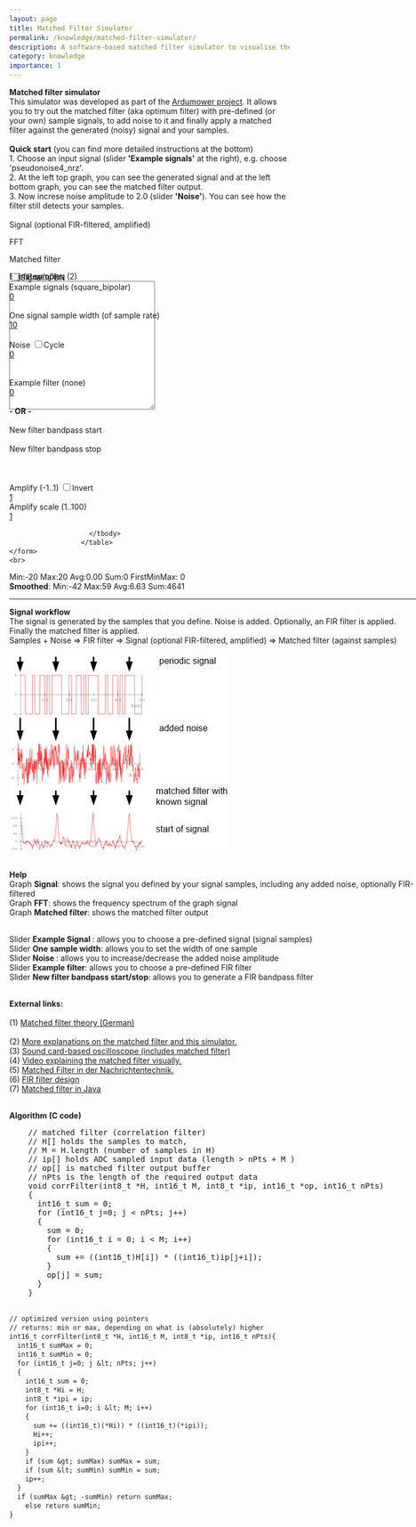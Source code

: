 ```yaml
---
layout: page
title: Matched Filter Simulator
permalink: /knowledge/matched-filter-simulator/
description: A software-based matched filter simulator to visualise the act of match filtering.
category: knowledge
importance: 1
---
```



<!-- saved from url=(0061)http://www.grauonline.de/alexwww/ardumower/filter/filter.html -->
<html><head><meta http-equiv="Content-Type" content="text/html; charset=UTF-8">
  <title>Matched filter simulator (software-based)</title>
  
  <meta name="keywords" content="DSP, Digital Signal Processing, Digital Filter Design, FIR Filter, Matched Filter, Optimum Filter, Optimalfilter">


  <script type="text/javascript" src="./js/Cango-3v33.js.download"></script>
  <script type="text/javascript" src="./js/firFilter-08.js.download"></script>
  <script type="text/javascript" src="./js/dspUtils-10.js.download"></script>
  <script type="text/javascript" src="./js/CangoAxes-0v20.js.download"></script>
  
  <link type="text/css" href="./js/jquery-ui-1.8.17.custom.css" rel="stylesheet">	
	<script type="text/javascript" src="./js/jquery-1.7.1.min.js.download"></script>
	<script type="text/javascript" src="./js/jquery-ui-1.8.17.custom.min.js.download"></script>
    

  <script type="text/javascript">
  
    var signals = [
      {key: "square_bipolar", value: [1,-1,]},
      {key: "square_unipolar", value: [1, 0]},
      {key: "square2", value: [1, 1, -1]},
      {key: "square3", value: [1,-1,1,-1,1,-1,1,-1,1,-1,1,-1,1,-1,1,-1,1,-1,1,-1,1,-1,1,-1,1,-1,1,-1,1,-1,1,-1,1,0,1,-1]},
      {key: "square4", value: [1,0,1,0,1,0,1,0,1,0,1,0,1,0,1,0,1,0,1,0,1,0,1,0,1,0,1,0,1,0,1,0,1,0,1,-1]},
      {key: "square5", value: [1,-1,1,-1,1,-1,1,-1,1,-1,1,-1,1,-1,1,-1,1,-1,1,-1,1,-1,1,-1,1,-1,1,-1,1,-1,1,-1,1,1,1,1,-1]},
      {key: "square6", value: [1,0,1,0,1,0,1,0,1,0,1,0,-1,0,-1,0,-1,0,-1,0,-1,0,-1,0,0]},
      {key: "twofreq", value:[1,-1,1,0]},
      {key: "pulse1", value:[1,-1,0]},
      {key: "pulse2", value:[1,-1,1,0,0,0,0,0,0,1,-1,1,0,0,0,0,0,0]},
      {key: "pulse3", value:[1,-1,0,0,0,0,0,0,0,0]},                
      {key: "pulse4", value:[1,-1,1,0,0,0,-1,0,0,1,-1,1,0,0,-1,0,0,0,0,0,0,0,0,0,0,0,0,0,0,0,0,0,0,0,0,0,0,0]},
      {key: "pulse5", value:[1,0,1,0,1,0,1,0,1,0,1,0,1,0,1,0,1,0,1,0,1,0,1,0,1,0,0,0,0,0,0,0,0,0,0,0,0,0,0,0,0,0,0,0,0,0,0,0,0,0,0,0,0,0,0,0]},
      {key: "pulse6", value:[0.5,0.3,0.2,0.1,-1]},
      {key: "pulse7", value:[0.2,-0.2,0.2,-0.2,0.2,-0.2,0.2,-0.2,0.2,-0.2,0.2,-0.2,1,-1]},
      {key: "chirp1", value:[1,1,1,1,-1,-1,-1,-1,1,1,1,-1,-1,-1,1,1,-1,-1,1,-1,0,0,0,0,0,0,0,0,0,0,0,0,0,0,0,0,0,0,0,0,0]},                                  
      {key: "chirp2", value:[1,1,1,1,1,-1,-1,-1,-1,-1,1,1,1,1,-1,-1,-1,-1,1,1,1,-1,-1,-1,1,1,-1,-1,1,-1,0,0,0,0,0,0,0,0,0,0,0,0,0,0,0,0,0,0,0,0,0]},
      {key: "chirp3", value:[1,1,1,1,1,1,1,1,-1,-1,-1,-1,-1,-1,-1,-1,1,1,1,1,1,1,1,-1,-1,-1,-1,-1,-1,-1,1,1,1,1,1,1,-1,-1,-1,-1,-1,-1,1,1,1,1,1,-1,-1,-1,-1,-1,1,1,1,1,-1,-1,-1,-1,1,1,1,-1,-1,-1,1,1,-1,-1,1,-1,0,0,0,0,0,0,0,0,0,0,0,0,0,0,0,0,0,0,0,0,0]},      
      {key: "chirp4", value:[1,-1,0,0,0,0,0,0,0,0,0,0,1,-1,0,0,0,0,0,0,0,0,0,1,-1,0,0,0,0,0,0,0,0,1,-1,0,0,0,0,0,0,0,1,-1,0,0,0,0,0,0,1,-1,0,0,0,0,0,1,-1,0,0,0,0,1,-1,0,0,0,1,-1,0,0,1,-1,0]},
      {key: "sinus", value:[0,0.5,0.5,1,1,1,1,1,0.5,0.5,0,-0.5,-0.5,-1,-1,-1,-1,-1,-0.5,-0.5]},    
      {key: "sinus2", value: [0.5,0.5,1,1,1,1,0.5,0.5,-0.5,-0.5,-1,-1,-1,-1,-0.5,-0.5,0.5,1,1,0.5,-0.5,-1,-1,-0.5]},
      {key: "sawtooth", value:[-1.0,-0.9,-0.8,-0.7,-0.6,-0.5,-0.4,-0.3,-0.2,-0.1,0,0.1,0.2,0.3,0.4,0.5,0.6,0.7,0.8,0.9,1.0]},      
      {key: "pseudonoise4_nrz", value:NRZcode(genPNSequence([1,0,1,1], [0,0,1,1]))},
      {key: "pseudonoise4_pw",  value: PWcode(genPNSequence([1,0,1,1], [0,0,1,1])) },
      {key: "pseudonoise4_diff",  value: diffCode(genPNSequence([1,0,1,1], [0,0,1,1])) },      
      {key: "pseudonoise4_pol",  value:Polcode(genPNSequence([1,0,1,1], [0,0,1,1]))},
      {key: "pseudonoise4_dbpsk",  value: DBPSK(genPNSequence([1,0,1,1], [0,0,1,1]))},      
      {key: "pseudonoise5_nrz", value:NRZcode(genPNSequence([1,0,1,0,1], [0,0,1,1,1]))},
      {key: "pseudonoise5_pw",  value:PWcode(genPNSequence([1,0,1,0,1], [0,0,1,1,1]))},
      {key: "pseudonoise5_diff",  value:diffCode(genPNSequence([1,0,1,0,1], [0,0,1,1,1]))},
      {key: "pseudonoise7_nrz", value:NRZcode(genPNSequence([1,1,0,0,0,0,1], [0,1,0,1,0,1,0]))},                        
      {key: "pseudonoise7_pw",  value:PWcode(genPNSequence([1,1,0,0,0,0,1], [0,1,0,1,0,1,0]))},
      {key: "barker4",  value: [+1, +1, -1, +1]},
      {key: "barker5",  value: [+1, +1, +1, -1, +1]},
      {key: "barker7",  value: [+1, +1, +1, -1, -1, +1, -1]},
      {key: "barker11", value: [+1, +1, +1, -1, -1, -1, +1, -1, -1, +1, -1]},
      {key: "barker11_pw", value: PWcode([+1, +1, +1, -1, -1, -1, +1, -1, -1, +1, -1]) },
      {key: "barker11_dbpsk", value: DBPSK([+1, +1, +1, -1, -1, -1, +1, -1, -1, +1, -1])  },      
      {key: "barker11_fsk", value: FSK([+1, +1, +1, -1, -1, -1, +1, -1, -1, +1, -1])  },
      {key: "barker13", value: [+1, +1, +1, +1, +1, -1, -1, +1, +1, -1, +1, -1, +1]},
      {key: "barker13_pw", value: PWcode([+1, +1, +1, +1, +1, -1, -1, +1, +1, -1, +1, -1, +1])},
      {key: "liam4", value: [1,1,1,-1,1,-1,-1,-1,1,1,1,-1,1,-1,-1,-1,0,0,0,0,0,0,0,0,0,0,0,0,0,0,0,0,0,0,0,0,0,0,0,0,0,0,0,0,0,0,0,0,0,0,0,0,0,0,0,0,0,0,0,0,0,0,0,0,0,0 ]},
      {key: "liam4_l298", value: [1,-1,0,0,0,0,0,0,0,0,0,0,0,0,0,0,0,0,0,0,0,0,0,0,0,0,0,0,0,0,0,0,0,0,0,0,0,0,0,0,0,0,0,0,0,0,0,0,0,0,0,0,0,0,0,0,-1,0,0,0,0,0,0,0,0,0,0,0,0,0,0,0,0,0,0,0,0,0,0,0,0,0,0,0,0,0,0,0,0,0,0,0,0,0,0,0,0,0,0,0,0,0,0,0,0,0,0,0,0,0,0,0 ]},
      {key: "liam5", value: [1,0,1,0,1,1,0,-1,-1,0]},                  
    ];
    var signalData = [];    
    var filteredSignalData = [];
    var matchedSignalData = [];
    var timer = 0;
    var noiseGain = 0;
    var noiseData = [];
    var amplify = 1.0;
    var amplifyScale = 1.0;
    var signalYMax = 1.0;
    var signalXMax = 500;
    var FFTbins = 512;    
    var signalEnable = 1;
    var sampleWidth = 10;
    var smoothAvg = 0;
    var smoothMax = 0;
    var smoothMin = 0;
    var smoothSum = 0;
            
    var filters = [      
      {key: "none", value: [1]},
      {key: "lowpass1", value: [0.5, 0.5]},
      {key: "highpass1", value:[0.5, -0.5]},
      {key: "lowpass2", value:[0.25, 0.5, 0.25]},
      {key: "highpass2", value:[0.25, -0.5, 0.25]},
      {key: "reject2", value:[0.5, 0, 0.5]},
      {key: "lowpass8", value:[0.04, 0.08, 0.12, 0.16, 0.2, 0.16, 0.12, 0.08, 0.04]},
      {key: "lowpass14", value:[0.000777, 0.004739, 0.014119, 0.030198, 0.051642, 0.074051, 0.091211, 0.097656, 0.091211, 0.074051, 0.051642, 0.030198, 0.014119, 0.004739, 0.000777]},      
    ];
    var filterCoeff = [];
    var Fa = 0;
    var Fb = 50;
    var sliderAmplify;             
    var sliderAmplifyScale;    
    

    if (addLoadEvent === undefined)
    {
      var addLoadEvent = function(func)
      {
      	var oldonload = window.onload;
      	if (typeof window.onload != 'function')
        {
          window.onload = func;
        }
      	else
        {
        	window.onload = function(){oldonload();	func();}
        }
      }
    }

    function resetStats(){      
      smoothAvg = 0;
      smoothMax = 0;
      smoothMin = 0;
      smoothSum = 0;
    }    

    
    function onSampleWidthChange(event, ui)
    {
      $(ui.handle).html(ui.value);
      sampleWidth = ui.value;
      onSignalListChange(event, ui);
    }    
    
    function onNoiseChange(event, ui)
    {              
      $(ui.handle).html(ui.value);
      noiseGain = ui.value;
      signalYMax = (1 + noiseGain);
      updateNoise();              
    }
    
    function onToggleCheck(event, ui)
    {      
      if (signalEnable == 1) {
        signalEnable = 0;        
        $("#lToggle").text("Signal is OFF");
      }  else {
        signalEnable = 1;
        $("#lToggle").text("Signal is ON");        
      }
      applyFilters();
      plotGraphs();
    }
    
    function onNoiseCheck(event, ui)
    {      
      if (timer == 0) {
        timer = window.setInterval(updateNoise, 100);
      } else {
        clearInterval(timer);
        timer = 0;        
      } 
    }
    
    function onInvertCheck(event, ui)
    {      
      sliderAmplify.slider('value', -amplify);
    }
    
    function plotGraphs(){
      plotSignal();
      plotMatchedFilter();
      plotFFT();
    }
    
    function updateNoise(){
      noiseData = [];
      for (i=0; i < 1024; i++){
        noiseData[i] = (Math.random() - 0.5)*noiseGain*2;
      }
      applyFilters();
      plotGraphs();      
    }
    
    function onFilterChange(event, ui)
    {
      $(ui.handle).html(ui.value);
      var no = ui.value; //toFixed(1);      
      var coeff = filters[no].value;
      var list = document.getElementById("filterList"); 
      list.value = coeff.join("\n");
      $("div.lFilter").text("Example filter (" + filters[no].key + ")");
      setFilter(coeff);      
    }
    
    
    function onSignalChange(event, ui)
    {
      $(ui.handle).html(ui.value);
      var no = ui.value; //toFixed(1);      
      var signal = signals[no].value;
      var list = document.getElementById("signalList"); 
      list.value = signal.join("\n");
      $("div.lSignal").text("Example signals (" + signals[no].key + ")");                  
      setSignal(signal);      
    }
        
    function setSignal(signal)
    {                               
      $("div.lSignalList").text("Signal samples ("+signal.length+")");
      signalData = [];        
      for(i=0; i< signal.length; i++)
      {
        //data.push(i, Math.sin(i)/i);                
        for (j=0; j < sampleWidth; j++){
          signalData.push(signal[i]);
        }      
      }
      signalXMax = Math.max(500, signalData.length*2);          
      applyFilters();
      plotGraphs();
    }
    
    function diffCode(seq){
      var res = [];
      var last = seq[seq.length-1];
      for (i=0; i < seq.length; i++){
        if (seq[i] == last) res.push(0)
          else {
            res.push(seq[i]-last);
            last = seq[i];             
          }        
      }
      return res;      
    }
    
    // first half: data, second half: !data 
    function machesterCode(seq){
      var res = [];
      for (i=0; i < seq.length; i++){
        res.push(seq[i]);
        res.push(1-seq[i]);
      }
      return res;    
    }
    
    // polarity codes
    // 1 =>  1,0 
    // 0 => -1,0 
    function Polcode(seq){
      var res = [];
      for (i=0; i < seq.length; i++){
        if (seq[i] > 0) {
          res.push(1);
          res.push(0);                                        
        } else {                              
          res.push(-1);
          res.push(0);
        } 
      }
      return res; 
    }
    
    // FSK modulation (frequency-shift keying)
    // http://en.wikipedia.org/wiki/Frequency-shift_keying
    function FSK(seq){
      var res = [];      
      for (i=0; i < seq.length; i++){
        if (seq[i] > 0) {
          res.push(1);
          res.push(-1);
        } else {
          res.push(1);
          res.push(1);
          res.push(-1);        
          res.push(-1);
        }  
      }
      return res;      
    }
    
    // DBPSK modulation (binary phase-shift keying)
    // http://en.wikipedia.org/wiki/Phase-shift_keying#Binary_phase-shift_keying_.28BPSK.29
    // http://www.itwissen.info/definition/lexikon/DBPSK-differential-binary-phase-shift-keying.html 
    // 1 => phase change 180 degree
    // 0 => phase change 0 degree 
    function DBPSK(seq){
      var res = [];      
      var carrier = 1;
      for (i=0; i < seq.length; i++){
        if (seq[i] > 0) {
          // 180 degree phase change
          carrier *= -1;                              
        }  
        res.push(carrier*1.0);                                        
        res.push(carrier*-1.0);
        res.push(carrier*-1.0);        
        res.push(carrier*1.0);
      }
      return res;
    } 
    
    
    // pulse-width codes
    // 1 => pulse width 2
    // 0 => pulse width 1 
    function PWcode(seq){
      var res = [];
      var state = 1;
      for (i=0; i < seq.length; i++){
        if (seq[i] > 0) {
          res.push(state);
          res.push(state);
          /*res.push(1);
          res.push(1);
          res.push(-1);
          res.push(-1);*/
        } else {
          res.push(state);
          /*res.push(1);
          res.push(-1);*/          
        } 
        state *= -1;                       
      }
      return res;
    } 
    
    // non-return to zero codes
    // 1 =>  1
    // 0 => -1    
    function NRZcode(seq){
      var res = [];
      for (i=0; i < seq.length; i++){
        if (seq[i] > 0) res[i] = 1;
          else res[i] = -1;
      }
      return res;
    } 
    
    // pseudo-noise codes
    // http://www.ni.com/white-paper/4450/en/    
    // genPNSequence([polynomial c1..cM], [seed D1..DM])
    // genPNSequence([1,0,0,0,1,0,0,0,0], [0,0,0,0,0,1,0,1,0])
    function genPNSequence(c,seed){
      var M = c.length;                                     
      var register=seed;
      var output = [];
      var N = Math.pow(2, M); 
      for (n=0; n < N-1; n++){
        sum = 0;
        for (m=1; m <= M; m++){
          sum = sum ^ register[m] * c[m];  // modulo-2 adder
        }
        register.unshift(sum);
        output.push( register.pop() ); 
      } 
      //alert(output);      
      return output; 
    }
            
    function setFilter(coeff)
    {                        
      var s = "FIR filter (c0";
      if (coeff.length > 1) s += "..c" + (coeff.length-1);
      s += ")";
      $("div.lFilterList").text(s);
      filterCoeff = coeff;      
      applyFilters();                  
      plotGraphs();  
    }
    
    function applyFilters(){
      applyFilterCoeff();
      applyMatchedFilter();
    }

    function applyFilterCoeff(){
      var ip = [];
      filteredSignalData = [];
      var size = Math.max(FFTbins, 2 * signalXMax);
      for (i=0; i < size; i++){
        ip[i] = getSignal(i);
      }       
      convFilter(filterCoeff, ip, filteredSignalData, size, 1);
    } 
    
    function applyMatchedFilter(){
      var ip = [];
      matchedSignalData = [];
      for (i=0; i < signalXMax + signalData.length; i++){
        ip[i] = getFilteredSignal(i);
      }             
      corrFilter(signalData, ip, matchedSignalData, signalXMax, 1);
      var min =0;
      var max = 0;
      var avg = 0;
      var sum = 0;
      var firstMinMax = 0;
      var ascending = true;       
      for (i=0; i < signalXMax; i++){
        min = Math.min(min, matchedSignalData[i]); 
        max = Math.max(max, matchedSignalData[i]);
        sum += matchedSignalData[i];
        if ((ascending) && (i >= 1)){
          var vc = Math.abs(matchedSignalData[i]);
          var vcold = Math.abs(matchedSignalData[i-1]);                   
          if (vc >= vcold){
            firstMinMax = matchedSignalData[i];             
          }
          else ascending = false;
        }  
      }      
      avg = sum / signalXMax;
      
      smoothAvg = smoothAvg * 0.95 + avg * 0.05;
      smoothMin = smoothMin * 0.95 + min * 0.05;
      smoothMax = smoothMax * 0.95 + max * 0.05;
      smoothSum = smoothSum * 0.95 + sum * 0.05;    
                     
      $("#blkStat1").text("Min:" + Math.round(min) + "  Max:"+ Math.round(max) + "  Avg:" + avg.toFixed(2) + "  Sum:" + Math.round(sum) + "  FirstMinMax: " + Math.round(firstMinMax));
      $("#blkStat2").html("<b>Smoothed</b>: Min:" + Math.round(smoothMin) + "  Max:"+ Math.round(smoothMax) + "  Avg:" + smoothAvg.toFixed(2) + "  Sum:" + Math.round(smoothSum));
    }   
    
    function onAmplifyChange(event, ui){
      $(ui.handle).html(ui.value);
      amplify = parseFloat(ui.value);      
      applyFilters();
      plotGraphs();      
    }
    
    function onAmplifyScaleChange(event, ui){
      $(ui.handle).html(ui.value);
      amplifyScale = parseFloat(ui.value);      
      applyFilters();
      plotGraphs();      
    }
    
    function onSignalListChange(event, ui){
      var list = document.getElementById("signalList");
      var v = list.value.split(",").join("\n");
      var s = v.split("\n");
      var signal = [];
      for (i=0; i < s.length; i++) {
        signal[i] = parseFloat(s[i]);          
      }
      resetStats();       
      setSignal(signal);       
    }
    
    function onFilterListChange(event, ui){      
      var list = document.getElementById("filterList");
      var v = list.value;
      var s = v.split("\n");
      var coeff = [];
      for (i=0; i < s.length; i++) {
        coeff[i] = parseFloat(s[i]);          
      }       
      setFilter(coeff);       
    }
    
    function onFbChange(even, ui){
      $(ui.handle).html(ui.value);
      Fb = parseFloat(ui.value);
      setBandpassFilter();      
    }
    
    function onFaChange(even, ui){
      $(ui.handle).html(ui.value);
      Fa = parseFloat(ui.value);
      setBandpassFilter();      
    }
    
    function setBandpassFilter(){
      var Fs = 1000; //parseFloat(panel.fs.value),
      // number of coeffs in filter (symetric)
      var M = 37; //parseFloat(panel.nPts.value),    
      var Np = (M-1)/2;  // actual munber of coeffs in array
      var Att = 60; //parseFloat(panel.att.value),
      //stopBand = panel.fType[3].checked,
      var coeff = calcFilter(Fs, Fa, Fb, M, Att);
      var list = document.getElementById("filterList");
      list.value = coeff.join("\n");
      setFilter(coeff);      
    }
    
    
    function plotSignal(){
      var xmin = 0,
      xmax = signalXMax,
      ymin = -signalYMax - 0.1,
      ymax = signalYMax  + 0.1,      
      data = [],
      i;
            
      var g = new Cango('grph1'),
          data, grid;
      
      g.fillViewport("#fff");
      g.setViewport(12, 5, 80, 28);  // data area, units are % of canvas width      
      g.setWorldCoords(xmin, ymin, xmax-xmin, ymax-ymin);
      g.setPropertyDefault('strokeColor', 'gray');
      g.drawXYAxes(0, 0, xmin, xmax, ymin, ymax, "m", null, "X", "Y");
      // plot
      g.setPropertyDefault("strokeColor", "red");
      //data.push(0, 1);
      for(i=0; i<xmax; i++)
      {
        data.push(i, getFilteredSignal(i));
        //data.push(i, Math.sin(i)/i);                
        //data.push(i, signalData[i]);
        //data.push(i+0.9, signalData[i]);
      } 
      g.drawPath(data);
      //printf("val = %4.2f", 3.14159);
      // bring graphics screen to the front
      //graphics_on();            
    }
    
    function getSignal(idx){
      var i = idx % signalData.length;               
      var j = idx % noiseData.length;      
      return (signalData[i] * signalEnable + noiseData[j]);
    }
    
    function getFilteredSignal(idx){
      return Math.min(signalYMax, Math.max(-signalYMax, filteredSignalData[idx] * amplify * amplifyScale));
    }        
    
    function plotMatchedFilter(){
      var xmin = 0,
      xmax = signalXMax,                  
      data = [],
      i;
      var ymin = 0;
      var ymax = 0;
      for (i=0; i < signalXMax; i++){
        ymax = Math.max(ymax,  matchedSignalData[i] );
        ymin = Math.min(ymin,  matchedSignalData[i] ); 
      }       
      ymax = Math.max(ymax, 0.00001);                
            
      var g = new Cango('grph3'),
          data, grid;
      
      g.fillViewport("#fff");
      g.setViewport(12, 5, 80, 28);  // data area, units are % of canvas width      
      g.setWorldCoords(xmin, ymin, xmax-xmin, ymax-ymin);
      g.setPropertyDefault('strokeColor', 'gray');
      g.drawXYAxes(0, 0, xmin, xmax, ymin, ymax, "m", null, "X", "Y");
      // plot
      g.setPropertyDefault("strokeColor", "red");
      //data.push(0, 1);
      for(i=0; i<signalXMax; i++)
      {
        data.push(i, matchedSignalData[i]);
        //data.push(i, Math.sin(i)/i);                
        //data.push(i, signalData[i]);
        //data.push(i+0.9, signalData[i]);
      } 
      g.drawPath(data);
    }
    
    function plotFFT(){
    
      var ar = [];
      var ai = [];
      var bins = FFTbins;
      for (i=0; i < bins; i++)
      {        
        ar[i] = getFilteredSignal(i);
        ai[i] = 0;                
      }          
      fft(1, bins, ar, ai);
      var ymax = 0;
      for (i=0; i < bins/2; i++){
        ymax = Math.max(ymax,  Math.sqrt(ar[i]*ar[i] + ai[i]*ai[i]) ); 
      }
      
      ymax = Math.max(ymax, 0.00001);                
      var xmin = 0,
      xmax = bins/2,      
      ymin = 0,            
      data = [],
      i;
            
      var g = new Cango('grph2'),
          data, grid;
      
      g.fillViewport("#fff");
      g.setViewport(12, 5, 80, 28);  // data area, units are % of canvas width    
      g.setWorldCoords(xmin, ymin, xmax-xmin, ymax-ymin);
      g.setPropertyDefault('strokeColor', 'gray');
      g.drawXYAxes(0, 0, xmin, xmax, ymin, ymax, "m", null, "X", "Y");
      // plot
      g.setPropertyDefault("strokeColor", "red");
      //data.push(0, 1);
      for(i=1; i<bins/2-1;i++)
      {
        data.push(i, Math.sqrt(ar[i]*ar[i] + ai[i]*ai[i]) );        
        //data.push(i, ar[i]);
      } 
      g.drawPath(data);      
    }
     
        
  
    addLoadEvent( function(){  
      
      $( "#cNoise" ).button();            
      $("#cNoise").click(onNoiseCheck);
   
      $( "#cToggle" ).button();      
      $("#cToggle").click(onToggleCheck);
         
      $( "#cInvert" ).button();      
      $("#cInvert").click(onInvertCheck);
            
      var sliderSignal = $( "#sSignal" ).slider({
          range: false,
          min: 0,
	        max: signals.length-1,
	    	  value: 0,
    	    step:1,
        	slide:onSignalChange,
        	change:onSignalChange,
      });
      sliderSignal.slider('value', 0);       
      
      var sliderSampleWidth = $( "#sSampleWidth" ).slider({
          range: false,
          min: 1,
	        max: 100,
	    	  value: 0,
    	    step:1,
        	slide:onSampleWidthChange,
        	change:onSampleWidthChange,
      });
      sliderSampleWidth.slider('value', 10);       
      
      var sliderNoise = $( "#sNoise" ).slider({
          range: false,
          min: 0,
	        max: 10.0,
	    	  value: 0,
    	    step:0.1,
        	slide:onNoiseChange,
        	change:onNoiseChange,
      });
      sliderNoise.slider('value', 0);
      
      sliderAmplify = $( "#sAmplify" ).slider({
          range: false,
          min: -1,
	        max: 1,
	    	  value: 1,
    	    step:0.1,
        	slide:onAmplifyChange,
        	change:onAmplifyChange,
      });
      sliderAmplify.slider('value', 1);

      sliderAmplifyScale = $( "#sAmplifyScale" ).slider({
          range: false,
          min: 1,
	        max: 100.0,
	    	  value: 1,
    	    step:1,
        	slide:onAmplifyScaleChange,
        	change:onAmplifyScaleChange,
      });
      sliderAmplifyScale.slider('value', 1);      
      
      var sliderFilter = $( "#sFilter" ).slider({
          range: false,
          min: 0,
	        max: filters.length-1,
	    	  value: 0,
    	    step:1,
        	slide:onFilterChange,
        	change:onFilterChange,
      });
      sliderFilter.slider('value', 0);       
      
      
      sliderFa = $( "#sFa" ).slider({
          range: false,
          min: 0,
	        max: 500,
	    	  value: 0,
    	    step:1,
        	slide:onFaChange,
        	change:onFaChange,
      });
      //sliderFa.slider('value', 0);             
      
      sliderFb = $( "#sFb" ).slider({
          range: false,
          min: 0,
	        max: 500,
	    	  value: 0,
    	    step:1,
        	slide:onFbChange,
        	change:onFbChange,
      });
      //sliderFb.slider('value', 200);       
      
      
      $("#signalList").bind("keyup",onSignalListChange);
      $("#filterList").bind("keyup",onFilterListChange);
      
      //timer = window.setInterval(updateNoise, 100);      
      
            
    });
  </script>

<style data-emotion="css"></style></head>


<body data-new-gr-c-s-check-loaded="14.1031.0" data-gr-ext-installed="">  
   <b>Matched filter simulator </b> <br>
   This simulator was developed as part of the <a href="http://www.ardumower.de/index.php/en/">Ardumower project</a>. It allows you to try
   out the matched filter (aka optimum filter) with pre-defined (or your own) sample signals, to add noise to it and finally apply a matched filter against the generated (noisy) signal and your samples.<br><br>  
   <b>Quick start</b> (you can find more detailed instructions at the bottom)<br>
   1. Choose an input signal (slider <b>'Example signals'</b> at the right), e.g. choose 'pseudonoise4_nrz'.<br>
   2. At the left top graph, you can see the generated signal and at the left bottom graph, you can see the matched filter output. <br>
   3. Now increse noise amplitude to 2.0 (slider <b>'Noise'</b>). You can see how the filter still detects your samples.<br>       
   <br>
   Signal (optional FIR-filtered, amplified)
   
   <div class="scrnSignal">  
      <canvas id="grph1" width="550" height="190"></canvas>
   </div>
   
   FFT  
   <div class="scrnFFT">
      <canvas id="grph2" width="550" height="190"></canvas>
   </div>
         
   Matched filter  
   <div class="scrnMatch">
      <canvas id="grph3" width="550" height="190"></canvas>
   </div>   
   
      
  <div style="position: absolute; top: 180; left: 550;">
    <div class="blkTop" style="height:20em">
      <div class="lSignalList">Signal samples (2)</div>
      <textarea id="signalList" rows="15" cols="30"></textarea>
    </div>
  </div>
  
  <div style="position: absolute; top: 480; left: 550;">
    <div class="blkTop" style="height:20em">
      <div class="lfilterList">FIR filter (c0)</div>
      <textarea id="filterList" rows="15" cols="30"></textarea>
    </div>
  </div>
  
  
  <div style="position: absolute; top: 180; left: 850; width: 300">
    <form id="panelSA1" class="panel" action="http://www.grauonline.de/alexwww/ardumower/filter/filter.html#">
                        <input type="checkbox" id="cToggle" class="ui-helper-hidden-accessible"><label id="lToggle" for="cToggle" aria-pressed="false" class="ui-button ui-widget ui-state-default ui-corner-all ui-button-text-only" role="button" aria-disabled="false"><span class="ui-button-text">Signal is ON</span></label><div class="lSignal">Example signals (square_bipolar)</div><div id="sSignal" class="ui-slider ui-slider-horizontal ui-widget ui-widget-content ui-corner-all"><a class="ui-slider-handle ui-state-default ui-corner-all" href="http://www.grauonline.de/alexwww/ardumower/filter/filter.html#" style="left: 0%;">0</a></div><br>One signal sample width (of sample rate)                              
                            <div id="sSampleWidth" class="ui-slider ui-slider-horizontal ui-widget ui-widget-content ui-corner-all"><a class="ui-slider-handle ui-state-default ui-corner-all" href="http://www.grauonline.de/alexwww/ardumower/filter/filter.html#" style="left: 9.09091%;">10</a></div><br>Noise 
                            <input type="checkbox" id="cNoise" class="ui-helper-hidden-accessible"><label for="cNoise" aria-pressed="false" class="ui-button ui-widget ui-state-default ui-corner-all ui-button-text-only" role="button" aria-disabled="false"><span class="ui-button-text">Cycle</span></label><div id="sNoise" class="ui-slider ui-slider-horizontal ui-widget ui-widget-content ui-corner-all"><a class="ui-slider-handle ui-state-default ui-corner-all" href="http://www.grauonline.de/alexwww/ardumower/filter/filter.html#" style="left: 0%;">0</a></div><br><br><div class="lFilter">Example filter (none)</div><div id="sFilter" class="ui-slider ui-slider-horizontal ui-widget ui-widget-content ui-corner-all"><a class="ui-slider-handle ui-state-default ui-corner-all" href="http://www.grauonline.de/alexwww/ardumower/filter/filter.html#" style="left: 0%;">0</a></div><br><b> - OR - </b><br><br>New filter bandpass start 
                            <div id="sFa" class="ui-slider ui-slider-horizontal ui-widget ui-widget-content ui-corner-all"><a class="ui-slider-handle ui-state-default ui-corner-all" href="http://www.grauonline.de/alexwww/ardumower/filter/filter.html#" style="left: 0%;"></a></div><br>New filter bandpass stop 
                            <div id="sFb" class="ui-slider ui-slider-horizontal ui-widget ui-widget-content ui-corner-all"><a class="ui-slider-handle ui-state-default ui-corner-all" href="http://www.grauonline.de/alexwww/ardumower/filter/filter.html#" style="left: 0%;"></a></div><br><br><br>Amplify (-1..1)
                            <input type="checkbox" id="cInvert" class="ui-helper-hidden-accessible"><label for="cInvert" aria-pressed="false" class="ui-button ui-widget ui-state-default ui-corner-all ui-button-text-only" role="button" aria-disabled="false"><span class="ui-button-text">Invert</span></label><div id="sAmplify" class="ui-slider ui-slider-horizontal ui-widget ui-widget-content ui-corner-all"><a class="ui-slider-handle ui-state-default ui-corner-all" href="http://www.grauonline.de/alexwww/ardumower/filter/filter.html#" style="left: 100%;">1</a></div>
                            Amplify scale (1..100)
                            <div id="sAmplifyScale" class="ui-slider ui-slider-horizontal ui-widget ui-widget-content ui-corner-all"><a class="ui-slider-handle ui-state-default ui-corner-all" href="http://www.grauonline.de/alexwww/ardumower/filter/filter.html#" style="left: 0%;">1</a></div><table cellspacing="0" cellpadding="0">
                          <tbody valign="top">
                            
                            
                                                                                    
                                                                                                                                            
                            
                                                        
                                                                                                                
                            
                                                        

                            
                            
                            
                            
                            
                            
                            
                            
                            
                            
                            
                            
                            
                            
                            
                             
                            
                                                        
                            
                                                                                  
                        </tbody>
                      </table>
    </form>
    <br>     
   
        
  </div>
  
  <div id="blkStat1">Min:-20  Max:20  Avg:0.00  Sum:0  FirstMinMax: 0</div>
  <div id="blkStat2"><b>Smoothed</b>: Min:-42  Max:59  Avg:6.63  Sum:4641</div>
  
  <hr>
  <b>Signal workflow</b><br>  
  The signal is generated by the samples that you define. Noise is added. Optionally, an FIR filter is applied. Finally the matched filter is applied.<br>
  Samples + Noise  =&gt;  FIR filter  =&gt;  Signal (optional FIR-filtered, amplified)  =&gt;   Matched filter (against samples) <br>    
  <br>
  <img src="./js/matched_filter_principle.png">
  <br><br>  
  
  <b>Help</b><br>
  Graph <b>Signal</b>: shows the signal you defined by your signal samples, including any added noise, optionally FIR-filtered<br>
  Graph <b>FFT</b>: shows the frequency spectrum of the graph signal<br>
  Graph <b>Matched filter</b>: shows the matched filter output<br><br>
  
  Slider <b>Example Signal </b>: allows you to choose a pre-defined signal (signal samples)<br>
  Slider <b>One sample width</b>: allows you to set the width of one sample<br>
  Slider <b>Noise </b>: allows you to increase/decrease the added noise amplitude<br>
  Slider <b>Example filter</b>: allows you to choose a pre-defined FIR filter<br>
  Slider <b>New filter bandpass start/stop</b>: allows you to generate a FIR bandpass filter<br><br>
    
  <b>External links:</b><br>    
  (1) <a href="https://www.youtube.com/watch?v=NIer_kITelc">Matched filter theory (German)</a><br>  
  (2) <a href="https://grauonline.de/wordpress/?page_id=364">More explanations on the matched filter and this simulator.</a><br>
  (3) <a href="https://www.grauonline.de/alexwww/ardumower/oscilloscope/oscilloscope.html">Sound card-based oscilloscope (includes matched filter)</a><br>
  (4) <a href="https://vimeo.com/33433158">Video explaining the matched filter visually.</a><br>
  (5) <a href="https://www.radartutorial.eu/10.processing/Matched%20Filter.de.html">Matched Filter in der Nachrichtentechnik.</a><br>
  (6) <a href="https://www.arc.id.au/FilterDesign.html">FIR filter design</a><br>
  (7) <a href="https://www.developer.com/java/other/article.php/3487996/Convolution-and-Matched-Filtering-in-Java.htm">Matched filter in Java</a><br>  
  
  <br>
  <b>Algorithm (C code)</b><br>
  <pre>    // matched filter (correlation filter)    
    // H[] holds the samples to match, 
    // M = H.length (number of samples in H)
    // ip[] holds ADC sampled input data (length &gt; nPts + M )
    // op[] is matched filter output buffer
    // nPts is the length of the required output data 
    void corrFilter(int8_t *H, int16_t M, int8_t *ip, int16_t *op, int16_t nPts)
    {  
      int16_t sum = 0;
      for (int16_t j=0; j &lt; nPts; j++)
      {
        sum = 0;
        for (int16_t i = 0; i &lt; M; i++)
        {    
          sum += ((int16_t)H[i]) * ((int16_t)ip[j+i]);
        }
        op[j] = sum;      
      }
    }
    
    
    // optimized version using pointers
    // returns: min or max, depending on what is (absolutely) higher
    int16_t corrFilter(int8_t *H, int16_t M, int8_t *ip, int16_t nPts){  
      int16_t sumMax = 0;
      int16_t sumMin = 0;
      for (int16_t j=0; j &lt; nPts; j++)
      {
        int16_t sum = 0;      
        int8_t *Hi = H;
        int8_t *ipi = ip;      
        for (int16_t i=0; i &lt; M; i++)
        {        
          sum += ((int16_t)(*Hi)) * ((int16_t)(*ipi));
          Hi++;
          ipi++;
        }      
        if (sum &gt; sumMax) sumMax = sum;
        if (sum &lt; sumMin) sumMin = sum;
        ip++;
      }
      if (sumMax &gt; -sumMin) return sumMax;
        else return sumMin;  
    }    
  </pre>    
      
   
  <br>
  <br>
